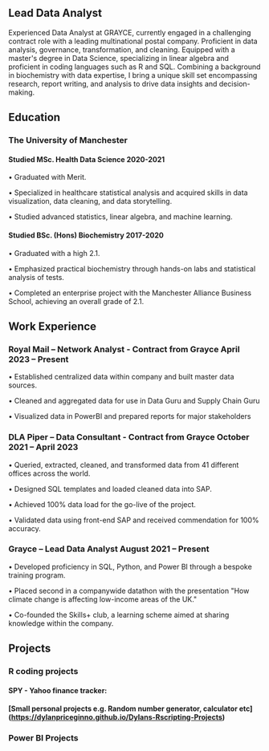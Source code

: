 ## Lead Data Analyst

Experienced Data Analyst at GRAYCE, currently engaged in a challenging contract role with a leading multinational postal company. Proficient in data analysis, governance, transformation, and cleaning. Equipped with a master's degree in Data Science, specializing in linear algebra and proficient in coding languages such as R and SQL. Combining a background in biochemistry with data expertise, I bring a unique skill set encompassing research, report writing, and analysis to drive data insights and decision-making.

## Education
### The University of Manchester				

#### Studied MSc. Health Data Science										 2020-2021

•	Graduated with Merit.

•	Specialized in healthcare statistical analysis and acquired skills in data visualization, data cleaning, and data storytelling.

•	Studied advanced statistics, linear algebra, and machine learning.

#### Studied BSc. (Hons) Biochemistry 										2017-2020

•	Graduated with a high 2.1.

•	Emphasized practical biochemistry through hands-on labs and statistical analysis of tests.

•	Completed an enterprise project with the Manchester Alliance Business School, achieving an overall grade of 2.1.

## Work Experience

### Royal Mail – Network Analyst - Contract from Grayce					April 2023 – Present
•	Established centralized data within company and built master data sources.

•	Cleaned and aggregated data for use in Data Guru and Supply Chain Guru

•	Visualized data in PowerBI and prepared reports for major stakeholders

### DLA Piper – Data Consultant - Contract from Grayce					October 2021 – April 2023

•	Queried, extracted, cleaned, and transformed data from 41 different offices across the world.

•	Designed SQL templates and loaded cleaned data into SAP.

•	Achieved 100% data load for the go-live of the project.

•	Validated data using front-end SAP and received commendation for 100% accuracy.

### Grayce – Lead Data Analyst 								August 2021 – Present

•	Developed proficiency in SQL, Python, and Power BI through a bespoke training program.

•	Placed second in a companywide datathon with the presentation "How climate change is affecting low-income areas of the UK."

•	Co-founded the Skills+ club, a learning scheme aimed at sharing knowledge within the company.

## Projects

### R coding projects

#### SPY - Yahoo finance tracker: 

#### [Small personal projects e.g. Random number generator, calculator etc] (https://dylanpriceginno.github.io/Dylans-Rscripting-Projects)

### Power BI Projects



